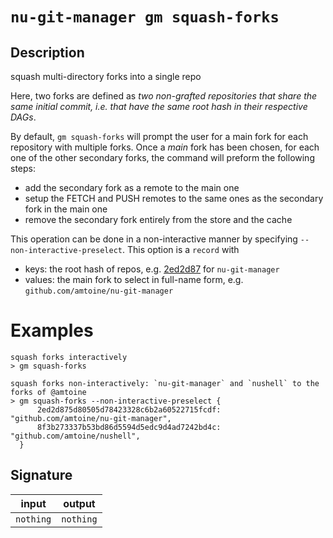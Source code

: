 # `nu-git-manager gm squash-forks`
## Description
squash multi-directory forks into a single repo

Here, two forks are defined as *two non-grafted repositories that share the same initial commit,
i.e. that have the same root hash in their respective DAGs*.

By default, `gm squash-forks` will prompt the user for a main fork for each repository with
multiple forks.
Once a *main* fork has been chosen, for each one of the other secondary forks, the command will
preform the following steps:
- add the secondary fork as a remote to the main one
- setup the FETCH and PUSH remotes to the same ones as the secondary fork in the main one
- remove the secondary fork entirely from the store and the cache

This operation can be done in a non-interactive manner by specifying `--non-interactive-preselect`.
This option is a `record` with
- keys: the root hash of repos, e.g. [2ed2d87](https://github.com/amtoine/nu-git-manager/commit/2ed2d875d80505d78423328c6b2a60522715fcdf) for `nu-git-manager`
- values: the main fork to select in full-name form, e.g. `github.com/amtoine/nu-git-manager`

# Examples
    squash forks interactively
    > gm squash-forks

    squash forks non-interactively: `nu-git-manager` and `nushell` to the forks of @amtoine
    > gm squash-forks --non-interactive-preselect {
          2ed2d875d80505d78423328c6b2a60522715fcdf: "github.com/amtoine/nu-git-manager",
          8f3b273337b53bd86d5594d5edc9d4ad7242bd4c: "github.com/amtoine/nushell",
      }

## Signature
| input     | output    |
| --------- | --------- |
| `nothing` | `nothing` |
